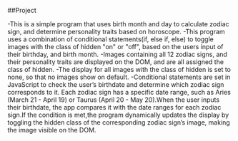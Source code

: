 ##Project

-This is a simple program that uses birth month and day to calculate zodiac sign, and determine personality traits based on horoscope.
-This program uses a combination of conditional statements(if, else if, else) to toggle images with the class of hidden "on" or "off", based on the users input of their birthday, and birth month. 
-Images containing all 12 zodiac signs, and their personality traits are displayed on the DOM, and are all assigned the class of hidden.
-The display for all images with the class of hidden is set to none, so that no images show on default. 
-Conditional statements are set in JavaScript to check the user’s birthdate and determine which zodiac sign corresponds to it. Each zodiac sign has a specific date range, such as Aries (March 21 - April 19) or Taurus (April 20 - May 20).When the user inputs their birthdate, the app compares it with the date ranges for each zodiac sign.If the condition is met,the program dynamically updates the display by toggling the hidden class of the corresponding zodiac sign’s image, making the image visible on the DOM.
